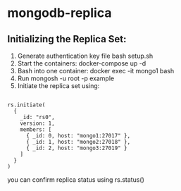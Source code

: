# mongodb-replica


## Initializing the Replica Set:

1. Generate authentication key file bash setup.sh
2. Start the containers: docker-compose up -d
3. Bash into one container: docker exec -it mongo1 bash
4. Run mongosh -u root -p example
5. Initiate the replica set using:


```

rs.initiate(
  {
    _id: "rs0",
    version: 1,
    members: [
      { _id: 0, host: "mongo1:27017" },
      { _id: 1, host: "mongo2:27018" },
      { _id: 2, host: "mongo3:27019" }
    ]
  }
)
```
you can confirm replica status using rs.status()

